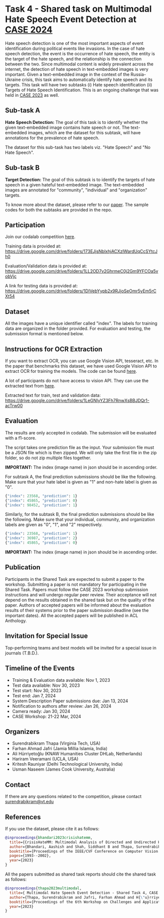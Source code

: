 # Task 4 - Shared task on Multimodal Hate Speech Event Detection at [CASE 2024](https://emw.ku.edu.tr/case-2024/) #

Hate speech detection is one of the most important aspects of event identification during political events like invasions. In the case of hate speech detection, the event is the occurrence of hate speech, the entity is the target of the hate speech, and the relationship is the connection between the two. Since multimodal content is widely prevalent across the internet, the detection of hate speech in text-embedded images is very important. Given a text-embedded image in the context of the Russia-Ukraine crisis, this task aims to automatically identify hate speech and its targets. This task will have two subtasks (i) Hate speech identification (ii) Targets of Hate Speech Identification. This is an ongoing challenge that was held in [CASE 2023](https://emw.ku.edu.tr/case-2023/) as well.

## Sub-task A ##
<b> Hate Speech Detection:</b> The goal of this task is to identify whether the given text-embedded image contains hate speech or not. The text-embedded images, which are the dataset for this subtask, will have annotations for the prevalence of hate speech.

The dataset for this sub-task has two labels viz. "Hate Speech" and "No Hate Speech".

## Sub-task B ##
<b> Target Detection:</b> The goal of this subtask is to identify the targets of hate speech in a given hateful text-embedded image. The text-embedded images are annotated for "community", "individual" and "organization" targets.

To know more about the dataset, please refer to our [paper](https://openaccess.thecvf.com/content/CVPR2023W/MMCM/html/Bhandari_CrisisHateMM_Multimodal_Analysis_of_Directed_and_Undirected_Hate_Speech_in_CVPRW_2023_paper.html).
The sample codes for both the subtasks are provided in the repo. 


## Participation ##

Join our codalab competition [here](https://codalab.lisn.upsaclay.fr/competitions/16203).

Training data is provided at: https://drive.google.com/drive/folders/173EJjsNblxhjACXzIWardUqCcSYtcJh0

Evaluation/Validation data is provided at: https://drive.google.com/drive/folders/1LL2OD7v2GhrmeC0j2Gm9YFCOa5vobVjc

A link for testing data is provided at:
https://drive.google.com/drive/folders/1DIVebYypb2x9RJjoSeOmr5yEm5rCXt54

## Dataset ## 
All the images have a unique identifier called "index". The labels for training data are organized in the folder provided. For evaluation and testing, the submission format is mentioned below.

## Instructions for OCR Extraction ##
If you want to extract OCR, you can use Google Vision API, tesseract, etc. In the paper that benchmarks this dataset, we have used Google Vision API to extract OCR for training the models. The code can be found [here](https://github.com/therealthapa/case2024-multimodal-hate/tree/main/Extracted%20Text).

A lot of participants do not have access to vision API. They can use the extracted text from [here](https://drive.google.com/drive/folders/1LeGNIyYZ3Fh7RnwXsBBJDQr1-acTrw00).

Extracted text for train, test and validation data: https://drive.google.com/drive/folders/1LeGNIyYZ3Fh7RnwXsBBJDQr1-acTrw00

## Evaluation ## 

The results are only accepted in codalab. The submission will be evaluated with a f1-score.

The script takes one prediction file as the input. Your submission file must be a JSON file which is then zipped. We will only take the first file in the zip folder, so do not zip multiple files together. 

<b>IMPORTANT:</b> The index (image name) in json should be in ascending order.

For subtask A, the final prediction submissions should be like the following. Make sure that your hate label is given as "1" and non-hate label is given as "0".

```python
{"index": 23568, "prediction": 1}
{"index": 45865, "prediction": 0}
{"index": 98452, "prediction": 1}
```

Similarly, for the subtask B, the final prediction submissions should be like the following. Make sure that your individual, community, and organization labels are given as "0", "1", and "2" respectively.

```python
{"index": 23568, "prediction": 1}
{"index": 36987, "prediction": 2}
{"index": 45865, "prediction": 0}
```
<b>IMPORTANT:</b> The index (image name) in json should be in ascending order.

## Publication ##

Participants in the Shared Task are expected to submit a paper to the workshop. Submitting a paper is not mandatory for participating in the Shared Task. Papers must follow the CASE 2023 workshop submission instructions and will undergo regular peer review. Their acceptance will not depend on the results obtained in the shared task but on the quality of the paper. Authors of accepted papers will be informed about the evaluation results of their systems prior to the paper submission deadline (see the important dates). All the accepted papers will be published in ACL Anthology.

## Invitation for Special Issue ##
Top-performing teams and best models will be invited for a special issue in journals (T.B.D.).

## Timeline of the Events ##
<ul>

<li>Training & Evaluation data available: Nov 1, 2023 </li>

<li>Test data available: Nov 30, 2023 </li>

<li>Test start: Nov 30, 2023 </li>

<li>Test end: Jan 7, 2024 </li>

<li>System Description Paper submissions due: Jan 13, 2024 </li>

<li>Notification to authors after review: Jan 26, 2024 </li>

<li>Camera ready: Jan 30, 2024 </li>

<li>CASE Workshop: 21-22 Mar, 2024 </li>
</ul>


## Organizers ##
<ul>
<li> Surendrabikram Thapa (Virginia Tech, USA) </li>
<li> Farhan Ahmad Jafri (Jamia Millia Islamia, India) </li>
<li> Ali Hürriyetoğlu (KNAW Humanities Cluster DHLab, Netherlands) </li>
<li> Hariram Veeramani (UCLA, USA) </li>
<li> Kritesh Rauniyar (Delhi Technological University, India) </li>
<li> Usman Naseem (James Cook University, Australia) </li>
</ul>

## Contact ##
If there are any questions related to the competition, please contact surendrabikram@vt.edu


## References ##

If you use the dataset, please cite it as follows:

```bibtex
@inproceedings{bhandari2023crisishatemm,
  title={CrisisHateMM: Multimodal Analysis of Directed and Undirected Hate Speech in Text-Embedded Images From Russia-Ukraine Conflict},
  author={Bhandari, Aashish and Shah, Siddhant B and Thapa, Surendrabikram and Naseem, Usman and Nasim, Mehwish},
  booktitle={Proceedings of the IEEE/CVF Conference on Computer Vision and Pattern Recognition (CVPR) Workshops},
  pages={1993--2002},
  year={2023}
}
```

All the papers submitted as shared task reports should cite the shared task as follows:

```bibtex
@inproceedings{thapa2023multimodal,
  title={ Multimodal Hate Speech Event Detection - Shared Task 4, CASE 2023},
  author={Thapa, Surendrabikram and Jafri, Farhan Ahmad and H{\"u}rriyeto{\u{g}}lu, Ali and Vargas, Francielle and Lee, Roy Ka-Wei and Naseem, Usman},
  booktitle={Proceedings of the 6th Workshop on Challenges and Applications of Automated Extraction of Socio-political Events from Text (CASE)},
  year={2023}
}
```
